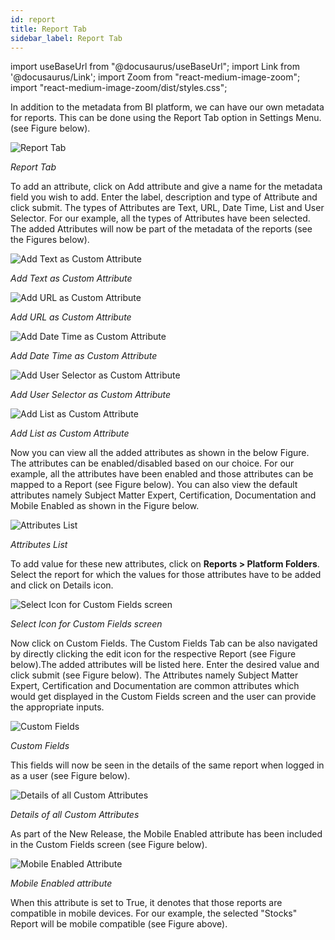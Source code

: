 ```yaml
---
id: report
title: Report Tab
sidebar_label: Report Tab
---
```


import useBaseUrl from "@docusaurus/useBaseUrl";
import Link from '@docusaurus/Link';
import Zoom from "react-medium-image-zoom";
import "react-medium-image-zoom/dist/styles.css";

In addition to the metadata from BI platform, we can have our own metadata for reports. This can be done using the Report Tab option in Settings Menu. (see Figure below).

  <div style={{textAlign: 'center'}}>
    <Zoom>
      <img alt="Report Tab" src={useBaseUrl('doc-images/admin-guide/admin-functions/settings/newad3.png')}/>
    </Zoom>
  </div>

  *Report Tab*

To add an attribute, click on Add attribute and give a name for the metadata field you wish to add. Enter the label, description and type of Attribute and click submit. The types of Attributes are Text, URL, Date Time, List and User Selector. For our example, all the types of Attributes have been selected. The added Attributes will now be part of the metadata of the reports (see the Figures below).
  <div style={{textAlign: 'center'}}>
    <Zoom>
      <img alt="Add Text as Custom Attribute" src={useBaseUrl('doc-images/admin-guide/admin-functions/settings/text.png')}/>
    </Zoom>
  </div>

  *Add Text as Custom Attribute*

  <div style={{textAlign: 'center'}}>
    <Zoom>
      <img alt="Add URL as Custom Attribute" src={useBaseUrl('doc-images/admin-guide/admin-functions/settings/url.png')}/>
    </Zoom>
  </div>

  *Add URL as Custom Attribute*

  <div style={{textAlign: 'center'}}>
    <Zoom>
      <img alt="Add Date Time as Custom Attribute" src={useBaseUrl('doc-images/admin-guide/admin-functions/settings/datetime.png')}/>
    </Zoom>
  </div>

  *Add Date Time as Custom Attribute*

  <div style={{textAlign: 'center'}}>
    <Zoom>
      <img alt="Add User Selector as Custom Attribute" src={useBaseUrl('doc-images/admin-guide/admin-functions/settings/userselector.png')}/>
    </Zoom>
  </div>

  *Add User Selector as Custom Attribute*

  <div style={{textAlign: 'center'}}>
    <Zoom>
      <img alt="Add List as Custom Attribute" src={useBaseUrl('doc-images/admin-guide/admin-functions/settings/list.png')}/>
    </Zoom>
  </div>

  *Add List as Custom Attribute*

Now you can view all the added attributes as shown in the below Figure. The attributes can be enabled/disabled based on our choice. For our example, all the attributes have been enabled and those attributes can be mapped to a Report (see Figure below). You can also view the default attributes namely Subject Matter Expert, Certification, Documentation and Mobile Enabled as shown in the Figure below.
  <div style={{textAlign: 'center'}}>
    <Zoom>
      <img alt="Attributes List" src={useBaseUrl('doc-images/admin-guide/admin-functions/settings/customattributeenable.png')}/>
    </Zoom>
  </div>

  *Attributes List*

To add value for these new attributes, click on **Reports > Platform Folders**. Select the report for which the values for those attributes have to be added and click on Details icon.

  <div style={{textAlign: 'center'}}>
    <Zoom>
      <img alt="Select Icon for Custom Fields screen" src={useBaseUrl('doc-images/admin-guide/admin-functions/settings/stocksreport.png')}/>
    </Zoom>
  </div>

  *Select Icon for Custom Fields screen*

Now click on Custom Fields. The Custom Fields Tab can be also navigated by directly clicking the edit icon for the respective Report (see Figure below).The added attributes will be listed here. Enter the desired value and click submit (see Figure below). The Attributes namely Subject
Matter Expert, Certification and Documentation are common attributes which would get displayed in the Custom Fields screen and the user can provide the appropriate inputs.

  <div style={{textAlign: 'center'}}>
    <Zoom>
      <img alt="Custom Fields" src={useBaseUrl('doc-images/admin-guide/admin-functions/settings/stockscustomdetails.png')}/>
    </Zoom>
  </div>

  *Custom Fields*

This fields will now be seen in the details of the same report when
logged in as a user (see Figure below).

  <div style={{textAlign: 'center'}}>
    <Zoom>
      <img alt="Details of all Custom Attributes" src={useBaseUrl('doc-images/admin-guide/admin-functions/settings/custom-attributes.png')}/>
    </Zoom>
  </div>

  *Details of all Custom Attributes*

As part of the New Release, the Mobile Enabled attribute has been included in the Custom Fields screen (see Figure below).
  <div style={{textAlign: 'center'}}>
    <Zoom>
      <img alt="Mobile Enabled Attribute" src={useBaseUrl('doc-images/admin-guide/admin-functions/settings/mobile1.jpg')}/>
    </Zoom>
  </div>

 *Mobile Enabled attribute*

When this attribute is set to True, it denotes that those reports are compatible in mobile devices. For our example, the selected "Stocks" Report will be mobile compatible (see Figure above).